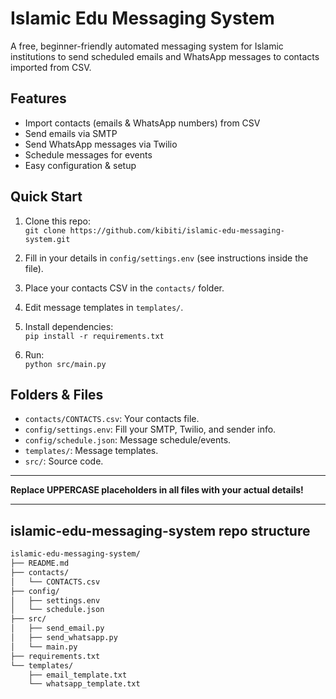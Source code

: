 # Islamic Edu Messaging System

A free, beginner-friendly automated messaging system for Islamic institutions to send scheduled emails and WhatsApp messages to contacts imported from CSV.

## Features
- Import contacts (emails & WhatsApp numbers) from CSV
- Send emails via SMTP
- Send WhatsApp messages via Twilio
- Schedule messages for events
- Easy configuration & setup

## Quick Start

1. Clone this repo:  
   `git clone https://github.com/kibiti/islamic-edu-messaging-system.git`

2. Fill in your details in `config/settings.env` (see instructions inside the file).

3. Place your contacts CSV in the `contacts/` folder.

4. Edit message templates in `templates/`.

5. Install dependencies:  
   `pip install -r requirements.txt`

6. Run:  
   `python src/main.py`

## Folders & Files

- `contacts/CONTACTS.csv`: Your contacts file.
- `config/settings.env`: Fill your SMTP, Twilio, and sender info.
- `config/schedule.json`: Message schedule/events.
- `templates/`: Message templates.
- `src/`: Source code.

---

**Replace UPPERCASE placeholders in all files with your actual details!**

---

## islamic-edu-messaging-system repo structure 
```bash
islamic-edu-messaging-system/
├── README.md
├── contacts/
│   └── CONTACTS.csv
├── config/
│   ├── settings.env
│   └── schedule.json
├── src/
│   ├── send_email.py
│   ├── send_whatsapp.py
│   └── main.py
├── requirements.txt
└── templates/
    ├── email_template.txt
    └── whatsapp_template.txt
```
